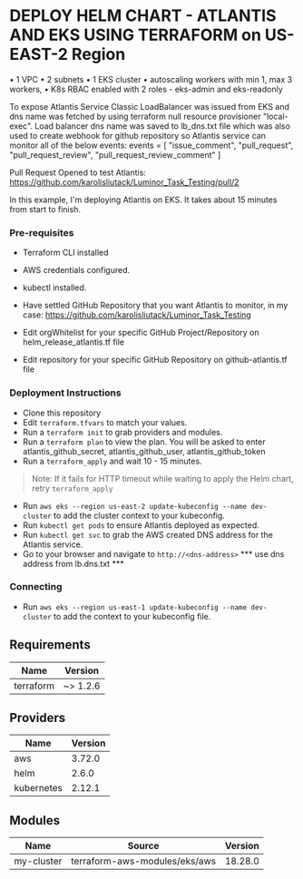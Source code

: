# DEPLOY HELM CHART - ATLANTIS AND EKS USING TERRAFORM on US-EAST-2 Region
• 1 VPC
• 2 subnets
• 1 EKS cluster
• autoscaling workers with min 1, max 3 workers,
• K8s RBAC enabled with 2 roles - eks-admin and eks-readonly

To expose Atlantis Service Classic LoadBalancer was issued from EKS and dns name was fetched by using terraform null resource   provisioner "local-exec". Load balancer dns name was saved to lb_dns.txt file which was also used to create webhook for github repository so Atlantis service can monitor all of the below events:
 events = [
    "issue_comment",
    "pull_request",
    "pull_request_review",
    "pull_request_review_comment"
  ]
  
Pull Request Opened to test Atlantis: https://github.com/karolisliutack/Luminor_Task_Testing/pull/2

 In this example, I'm deploying Atlantis on EKS. It takes about 15 minutes from start to finish. 
### Pre-requisites

* Terraform CLI installed
* AWS credentials configured.
* kubectl installed.

* Have settled GitHub Repository that you want Atlantis to monitor, in my case: https://github.com/karolisliutack/Luminor_Task_Testing

* Edit orgWhitelist for your specific GitHub Project/Repository on helm_release_atlantis.tf file 

* Edit repository for your specific GitHub Repository on github-atlantis.tf file


### Deployment Instructions
* Clone this repository
* Edit ```terraform.tfvars``` to match your values.
* Run a ```terraform init``` to grab providers and modules.
* Run a ```terraform plan``` to view the plan. You will be asked to enter atlantis_github_secret, atlantis_github_user, atlantis_github_token
* Run a ```terraform_apply``` and wait 10 - 15 minutes. 
>Note: If it fails for HTTP timeout while waiting to apply the Helm chart, retry ```terraform_apply```
* Run ```aws eks --region us-east-2 update-kubeconfig --name dev-cluster``` to add the cluster context to your kubeconfig.
* Run ```kubectl get pods``` to ensure Atlantis deployed as expected.
* Run ```kubectl get svc``` to grab the AWS created DNS address for the Atlantis service.
* Go to your browser and navigate to ```http://<dns-address>``` *** use dns address from lb.dns.txt ***


### Connecting
* Run ```aws eks --region us-east-1 update-kubeconfig --name dev-cluster``` to add the context to your kubeconfig file.

## Requirements

| Name | Version |
|------|---------|
| terraform | ~> 1.2.6 |

## Providers

| Name | Version |
|------|---------|
| aws | 3.72.0 |
| helm | 2.6.0 |
| kubernetes | 2.12.1 |

## Modules

| Name | Source | Version |
|------|--------|---------|
| my-cluster | terraform-aws-modules/eks/aws | 18.28.0 |
